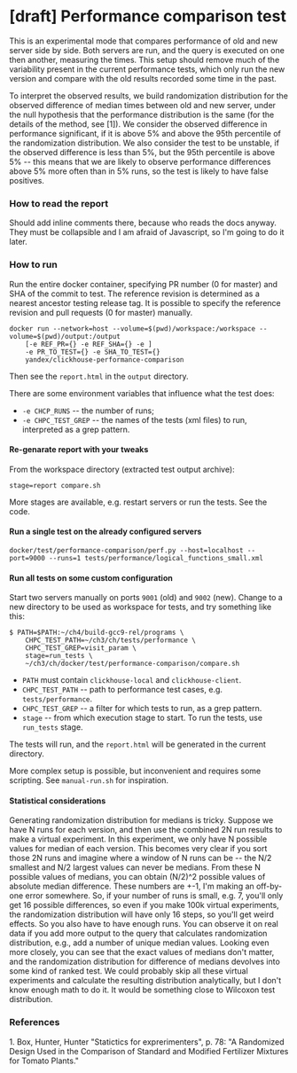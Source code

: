 # [draft] Performance comparison test

This is an experimental mode that compares performance of old and new server
side by side. Both servers are run, and the query is executed on one then another,
measuring the times. This setup should remove much of the variability present in
the current performance tests, which only run the new version and compare with
the old results recorded some time in the past.

To interpret the observed results, we build randomization distribution for the
observed difference of median times between old and new server, under the null
hypothesis that the performance distribution is the same (for the details of the
method, see [1]). We consider the observed difference in performance significant,
if it is above 5% and above the 95th percentile of the randomization distribution.
We also consider the test to be unstable, if the observed difference is less than
5%, but the 95th percentile is above 5% -- this means that we are likely to observe
performance differences above 5% more often than in 5% runs, so the test is likely
to have false positives.

### How to read the report

Should add inline comments there, because who reads the docs anyway. They must
be collapsible and I am afraid of Javascript, so I'm going to do it later.

### How to run
Run the entire docker container, specifying PR number (0 for master)
and SHA of the commit to test. The reference revision is determined as a nearest
ancestor testing release tag. It is possible to specify the reference revision and
pull requests (0 for master) manually.

```
docker run --network=host --volume=$(pwd)/workspace:/workspace --volume=$(pwd)/output:/output
    [-e REF_PR={} -e REF_SHA={} -e ]
    -e PR_TO_TEST={} -e SHA_TO_TEST={}
    yandex/clickhouse-performance-comparison
```

Then see the `report.html` in the `output` directory.

There are some environment variables that influence what the test does:
 * `-e CHCP_RUNS` -- the number of runs;
 * `-e CHPC_TEST_GREP` -- the names of the tests (xml files) to run, interpreted
 as a grep pattern.

#### Re-genarate report with your tweaks
From the workspace directory (extracted test output archive):
```
stage=report compare.sh
```
More stages are available, e.g. restart servers or run the tests. See the code.

#### Run a single test on the already configured servers
```
docker/test/performance-comparison/perf.py --host=localhost --port=9000 --runs=1 tests/performance/logical_functions_small.xml
```

#### Run all tests on some custom configuration
Start two servers manually on ports `9001` (old) and `9002` (new). Change to a
new directory to be used as workspace for tests, and try something like this:
```
$ PATH=$PATH:~/ch4/build-gcc9-rel/programs \
    CHPC_TEST_PATH=~/ch3/ch/tests/performance \
    CHPC_TEST_GREP=visit_param \
    stage=run_tests \
    ~/ch3/ch/docker/test/performance-comparison/compare.sh
```
* `PATH` must contain `clickhouse-local` and `clickhouse-client`.
* `CHPC_TEST_PATH` -- path to performance test cases, e.g. `tests/performance`.
* `CHPC_TEST_GREP` -- a filter for which tests to run, as a grep pattern.
* `stage` -- from which execution stage to start. To run the tests, use
  `run_tests` stage.

The tests will run, and the `report.html` will be generated in the current
directory.

More complex setup is possible, but inconvenient and requires some scripting.
See `manual-run.sh` for inspiration.


#### Statistical considerations
Generating randomization distribution for medians is tricky. Suppose we have N
runs for each version, and then use the combined 2N run results to make a
virtual experiment. In this experiment, we only have N possible values for
median of each version. This becomes very clear if you sort those 2N runs and
imagine where a window of N runs can be -- the N/2 smallest and N/2 largest
values can never be medians. From these N possible values of
medians, you can obtain (N/2)^2 possible values of absolute median difference.
These numbers are +-1, I'm making an off-by-one error somewhere. So, if your
number of runs is small, e.g. 7, you'll only get 16 possible differences, so
even if you make 100k virtual experiments, the randomization distribution will
have only 16 steps, so you'll get weird effects. So you also have to have
enough runs. You can observe it on real data if you add more output to the
query that calculates randomization distribution, e.g., add a number of unique
median values. Looking even more closely, you can see that the exact
values of medians don't matter, and the randomization distribution for
difference of medians devolves into some kind of ranked test. We could probably
skip all these virtual experiments and calculate the resulting distribution
analytically, but I don't know enough math to do it. It would be something
close to Wilcoxon test distribution.

### References
1\. Box, Hunter, Hunter "Statictics for exprerimenters", p. 78: "A Randomized Design Used in the Comparison of Standard and Modified Fertilizer Mixtures for Tomato Plants."
